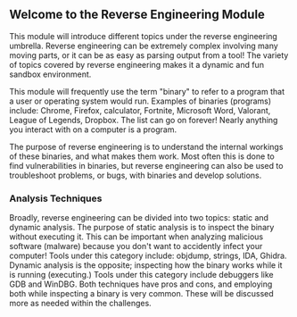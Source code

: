 ## Welcome to the Reverse Engineering Module

This module will introduce different topics under the reverse engineering umbrella. Reverse engineering can be extremely complex involving many moving parts, or it can be as easy as parsing output from a tool! The variety of topics covered by reverse engineering makes it a dynamic and fun sandbox environment.

This module will frequently use the term "binary" to refer to a program that a user or operating system would run. Examples of binaries (programs) include: Chrome, Firefox, calculator, Fortnite, Microsoft Word, Valorant, League of Legends, Dropbox. The list can go on forever! Nearly anything you interact with on a computer is a program. 

The purpose of reverse engineering is to understand the internal workings of these binaries, and what makes them work. Most often this is done to find vulnerabilities in binaries, but reverse engineering can also be used to troubleshoot problems, or bugs, with binaries and develop solutions.

### Analysis Techniques

Broadly, reverse engineering can be divided into two topics: static and dynamic analysis. The purpose of static analysis is to inspect the binary without executing it. This can be important when analyzing malicious software (malware) because you don't want to accidently infect your computer! Tools under this category include: objdump, strings, IDA, Ghidra. Dynamic analysis is the opposite; inspecting how the binary works while it is running (executing.) Tools under this category include debuggers like GDB and WinDBG. Both techniques have pros and cons, and employing both while inspecting a binary is very common. These will be discussed more as needed within the challenges.